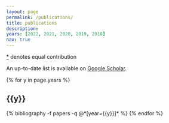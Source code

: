 ```yaml
---
layout: page
permalink: /publications/
title: publications
description:  
years: [2022, 2021, 2020, 2019, 2018]
nav: true
---
```

[\*]() denotes equal contribution

An up-to-date list is available on [Google Scholar](https://scholar.google.com/citations?user=517t5gEAAAAJ).

<div class="publications">

{% for y in page.years %}
  <h2 class="year">{{y}}</h2>
  {% bibliography -f papers -q @*[year={{y}}]* %}
{% endfor %}

</div>

